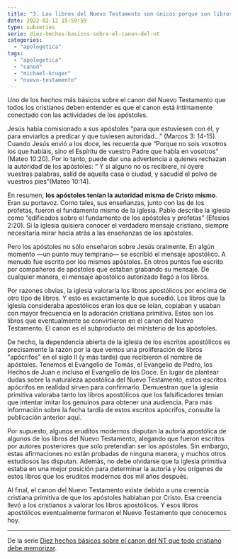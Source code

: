 ```yaml
---
title: "3. Los libros del Nuevo Testamento son únicos porque son libros apostólicos"
date: 2022-02-12 15:59:59
type: subseries
serie: diez-hechos-basicos-sobre-el-canon-del-nt
categories:
  - "apologetica"
tags:
  - "apologetica"
  - "canon"
  - "michael-kruger"
  - "nuevo-testamento"
---
```


Uno de los hechos más básicos sobre el canon del Nuevo Testamento que todos los cristianos deben entender es que el canon está íntimamente conectado con las actividades de los apóstoles.

Jesús había comisionado a sus apóstoles “para que estuviesen con él, y para enviarlos a predicar y que tuviesen autoridad...” (Marcos 3: 14-15). Cuando Jesús envió a los doce, les recuerda que “Porque no sois vosotros los que habláis, sino el Espíritu de vuestro Padre que habla en vosotros” (Mateo 10:20). Por lo tanto, puede dar una advertencia a quienes rechazan la autoridad de los apóstoles: “ Y si alguno no os recibiere, ni oyere vuestras palabras, salid de aquella casa o ciudad, y sacudid el polvo de vuestros pies”(Mateo 10:14).

En resumen, **los apóstoles tenían la autoridad misma de Cristo mismo**. Eran su portavoz. Como tales, sus enseñanzas, junto con las de los profetas, fueron el fundamento mismo de la iglesia. Pablo describe la iglesia como “edificados sobre el fundamento de los apóstoles y profetas” (Efesios 2:20). Si la iglesia quisiera conocer el verdadero mensaje cristiano, siempre necesitaría mirar hacia atrás a las enseñanzas de los apóstoles.

Pero los apóstoles no sólo enseñaron sobre Jesús oralmente. En algún momento —un punto muy temprano— se escribió el mensaje apostólico. A menudo fue escrito por los mismos apóstoles. En otros puntos fue escrito por compañeros de apóstoles que estaban grabando su mensaje. De cualquier manera, el mensaje apostólico autorizado llegó a los libros.

Por razones obvias, la iglesia valoraría los libros apostólicos por encima de otro tipo de libros. Y esto es exactamente lo que sucedió. Los libros que la iglesia consideraba apostólicos eran los que se leían, copiaban y usaban con mayor frecuencia en la adoración cristiana primitiva. Estos son los libros que eventualmente se convirtieron en el canon del Nuevo Testamento. El canon es el subproducto del ministerio de los apóstoles.

De hecho, la dependencia abierta de la iglesia de los escritos apostólicos es precisamente la razón por la que vemos una proliferación de libros "apócrifos" en el siglo II (y más tarde) que recibieron el nombre de apóstoles. Tenemos el Evangelio de Tomás, el Evangelio de Pedro, los Hechos de Juan e incluso el Evangelio de los Doce. En lugar de plantear dudas sobre la naturaleza apostólica del Nuevo Testamento, estos escritos apócrifos en realidad sirven para confirmarlo. Demuestran que la iglesia primitiva valoraba tanto los libros apostólicos que los falsificadores tenían que intentar imitar los genuinos para obtener una audiencia. Para más información sobre la fecha tardía de estos escritos apócrifos, consulte la publicación anterior aquí.

Por supuesto, algunos eruditos modernos disputan la autoría apostólica de algunos de los libros del Nuevo Testamento, alegando que fueron escritos por autores posteriores que solo pretendían ser los apóstoles. Sin embargo, estas afirmaciones no están probadas de ninguna manera, y muchos otros estudiosos las disputan. Además, no debe olvidarse que la iglesia primitiva estaba en una mejor posición para determinar la autoría y los orígenes de estos libros que los eruditos modernos dos mil años después.

Al final, el canon del Nuevo Testamento existe debido a una creencia cristiana primitiva de que los apóstoles hablaban por Cristo. Esa creencia llevó a los cristianos a valorar los libros apostólicos. Y esos libros apostólicos eventualmente formaron el Nuevo Testamento que conocemos hoy.

* * *

De la serie [Diez hechos básicos sobre el canon del NT que todo cristiano debe memorizar](/articulos/diez-hechos-basicos-sobre-el-canon-del-nt-que-todo-cristiano-debe-memorizar).
